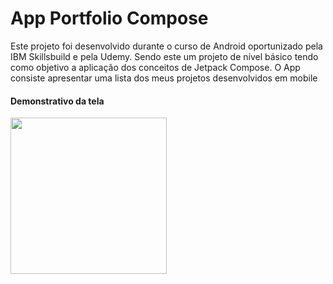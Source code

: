 # App Portfolio Compose
<p>Este projeto foi desenvolvido durante o curso de Android oportunizado pela IBM Skillsbuild e pela Udemy. Sendo este um projeto de nível básico tendo como objetivo a aplicação dos conceitos de Jetpack Compose. O App consiste apresentar uma lista dos meus projetos desenvolvidos em mobile</p>
<h4>Demonstrativo da tela</h4>
<img src="https://user-images.githubusercontent.com/103140224/174443160-e285a72b-c601-4d12-8fe9-a1f074707e59.png"  width="250px" heigth="250px"/>
